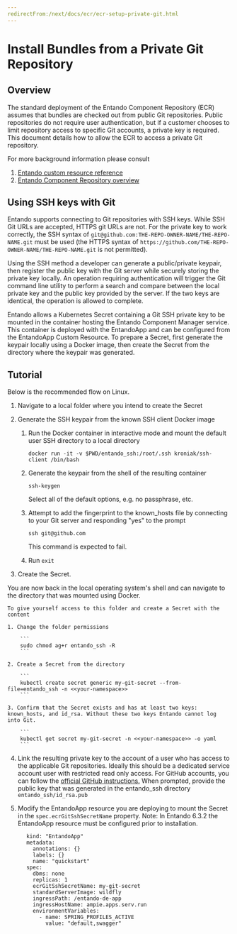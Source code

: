 ```yaml
---
redirectFrom:/next/docs/ecr/ecr-setup-private-git.html
---
```

# Install Bundles from a Private Git Repository

## Overview
The standard deployment of the Entando Component Repository (ECR) assumes that bundles are checked out from public Git repositories. Public repositories do not require user authentication, but if a customer chooses to limit repository access to specific Git accounts, a private key is required. This document details how to allow the ECR to access a private Git repository.

For more background information please consult
1. [Entando custom resource reference](../../docs/consume/custom-resources.md)
2. [Entando Component Repository overview](../../docs/compose/ecr-overview.md)

## Using SSH keys with Git
Entando supports connecting to Git repositories with SSH keys. While SSH Git URLs are accepted, HTTPS git URLs are not. For the private key to work correctly, the SSH syntax of `git@github.com:THE-REPO-OWNER-NAME/THE-REPO-NAME.git` must be used (the HTTPS syntax of `https://github.com/THE-REPO-OWNER-NAME/THE-REPO-NAME.git` is not permitted).

Using the SSH method a developer can generate a public/private keypair, then register the public key with the Git server while securely storing the private key locally. An operation requiring authentication will trigger the Git command line utility to perform a search and compare between the local private key and the public key provided by the server. If the two keys are identical, the operation is allowed to complete.

Entando allows a Kubernetes Secret containing a Git SSH private key to be mounted in the container hosting the Entando Component Manager service. This container is deployed with the EntandoApp and can be configured from the EntandoApp Custom Resource. To prepare a Secret, first generate the keypair locally using a Docker image, then create the Secret from the directory where the keypair was generated.

## Tutorial
Below is the recommended flow on Linux.

1. Navigate to a local folder where you intend to create the Secret

2. Generate the SSH keypair from the known SSH client Docker image

    1. Run the Docker container in interactive mode and mount the default user SSH directory to a local directory

         ```
         docker run -it -v $PWD/entando_ssh:/root/.ssh kroniak/ssh-client /bin/bash 
         ```

    2. Generate the keypair from the shell of the resulting container

        ```
        ssh-keygen
        ```

        Select all of the default options, e.g. no passphrase, etc.

    3. Attempt to add the fingerprint to the known_hosts file by connecting to your Git server and responding "yes" to the prompt

        ```
        ssh git@github.com
        ```

        This command is expected to fail.

    4. Run `exit`

3. Create the Secret. 

You are now back in the local operating system's shell and can navigate to the directory that was mounted using Docker.
    
    To give yourself access to this folder and create a Secret with the content

    1. Change the folder permissions
    
        ```
        sudo chmod ag+r entando_ssh -R
        ```
        
    2. Create a Secret from the directory
    
        ```
        kubectl create secret generic my-git-secret --from-file=entando_ssh -n <<your-namespace>>
        ```
        
    3. Confirm that the Secret exists and has at least two keys: known_hosts, and id_rsa. Without these two keys Entando cannot log into Git.
        
        ```
        kubectl get secret my-git-secret -n <<your-namespace>> -o yaml
        ```

4. Link the resulting private key to the account of a user who has access to the applicable Git repositories. Ideally
this should be a dedicated service account user with restricted read only access. For GitHub
accounts, you can follow the [official GitHub instructions.](https://docs.github.com/en/free-pro-team@latest/github/authenticating-to-github/adding-a-new-ssh-key-to-your-github-account)
When prompted, provide the public key that was generated in the entando_ssh directory
```entando_ssh/id_rsa.pub```   

5. Modify the EntandoApp resource you are deploying to mount the Secret in the `spec.ecrGitSshSecretName` property. Note: In Entando 6.3.2 the EntandoApp resource must be configured prior to installation.
```   
      kind: "EntandoApp"
      metadata:
        annotations: {}
        labels: {}
        name: "quickstart"
      spec:
        dbms: none
        replicas: 1
        ecrGitSshSecretName: my-git-secret
        standardServerImage: wildfly
        ingressPath: /entando-de-app
        ingressHostName: ampie.apps.serv.run
        environmentVariables:
          - name: SPRING_PROFILES_ACTIVE
            value: "default,swagger"
```
